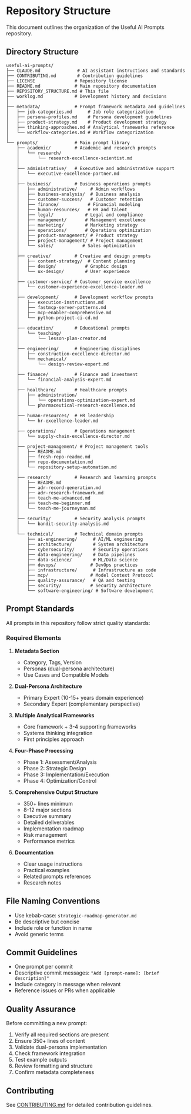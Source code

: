 # Repository Structure

This document outlines the organization of the Useful AI Prompts repository.

## Directory Structure

```
useful-ai-prompts/
├── CLAUDE.md              # AI assistant instructions and standards
├── CONTRIBUTING.md        # Contribution guidelines
├── LICENSE               # Repository license
├── README.md             # Main repository documentation
├── REPOSITORY_STRUCTURE.md # This file
├── worklog.md            # Development history and decisions
│
├── metadata/             # Prompt framework metadata and guidelines
│   ├── job-categories.md      # Job role categorization
│   ├── persona-profiles.md    # Persona development guidelines
│   ├── product-strategy.md    # Product development strategy
│   ├── thinking-approaches.md # Analytical frameworks reference
│   └── workflow-categories.md # Workflow categorization
│
└── prompts/              # Main prompt library
    ├── academic/         # Academic and research prompts
    │   └── research/
    │       └── research-excellence-scientist.md
    │
    ├── administrative/   # Executive and administrative support
    │   └── executive-excellence-partner.md
    │
    ├── business/         # Business operations prompts
    │   ├── administrative/     # Admin workflows
    │   ├── business-analysis/  # Business analysis
    │   ├── customer-success/   # Customer retention
    │   ├── finance/           # Financial modeling
    │   ├── human-resources/   # HR and talent
    │   ├── legal/            # Legal and compliance
    │   ├── management/       # Management excellence
    │   ├── marketing/        # Marketing strategy
    │   ├── operations/       # Operations optimization
    │   ├── product-management/ # Product strategy
    │   ├── project-management/ # Project management
    │   └── sales/           # Sales optimization
    │
    ├── creative/         # Creative and design prompts
    │   ├── content-strategy/  # Content planning
    │   ├── design/           # Graphic design
    │   └── ux-design/        # User experience
    │
    ├── customer-service/ # Customer service excellence
    │   └── customer-experience-excellence-leader.md
    │
    ├── development/      # Development workflow prompts
    │   ├── execution-instructions.md
    │   ├── fastmcp-server-patterns.md
    │   ├── mcp-enabler-comprehensive.md
    │   └── python-project-ci-cd.md
    │
    ├── education/        # Educational prompts
    │   └── teaching/
    │       └── lesson-plan-creator.md
    │
    ├── engineering/      # Engineering disciplines
    │   ├── construction-excellence-director.md
    │   └── mechanical/
    │       └── design-review-expert.md
    │
    ├── finance/          # Finance and investment
    │   └── financial-analysis-expert.md
    │
    ├── healthcare/       # Healthcare prompts
    │   ├── administration/
    │   │   └── operations-optimization-expert.md
    │   └── pharmaceutical-research-excellence.md
    │
    ├── human-resources/  # HR leadership
    │   └── hr-excellence-leader.md
    │
    ├── operations/       # Operations management
    │   └── supply-chain-excellence-director.md
    │
    ├── project-management/ # Project management tools
    │   ├── README.md
    │   ├── fresh-repo-readme.md
    │   ├── repo-documentation.md
    │   └── repository-setup-automation.md
    │
    ├── research/         # Research and learning prompts
    │   ├── README.md
    │   ├── adr-record-generation.md
    │   ├── adr-research-framework.md
    │   ├── teach-me-advanced.md
    │   ├── teach-me-beginner.md
    │   └── teach-me-journeyman.md
    │
    ├── security/         # Security analysis prompts
    │   └── bandit-security-analysis.md
    │
    └── technical/        # Technical domain prompts
        ├── ai-engineering/      # AI/ML engineering
        ├── architecture/        # System architecture
        ├── cybersecurity/       # Security operations
        ├── data-engineering/    # Data pipelines
        ├── data-science/        # ML/Data science
        ├── devops/             # DevOps practices
        ├── infrastructure/      # Infrastructure as code
        ├── mcp/                # Model Context Protocol
        ├── quality-assurance/   # QA and testing
        ├── security/           # Security architecture
        └── software-engineering/ # Software development
```

## Prompt Standards

All prompts in this repository follow strict quality standards:

### Required Elements

1. **Metadata Section**
   - Category, Tags, Version
   - Personas (dual-persona architecture)
   - Use Cases and Compatible Models

2. **Dual-Persona Architecture**
   - Primary Expert (10-15+ years domain experience)
   - Secondary Expert (complementary perspective)

3. **Multiple Analytical Frameworks**
   - Core framework + 3-4 supporting frameworks
   - Systems thinking integration
   - First principles approach

4. **Four-Phase Processing**
   - Phase 1: Assessment/Analysis
   - Phase 2: Strategic Design
   - Phase 3: Implementation/Execution
   - Phase 4: Optimization/Control

5. **Comprehensive Output Structure**
   - 350+ lines minimum
   - 8-12 major sections
   - Executive summary
   - Detailed deliverables
   - Implementation roadmap
   - Risk management
   - Performance metrics

6. **Documentation**
   - Clear usage instructions
   - Practical examples
   - Related prompts references
   - Research notes

## File Naming Conventions

- Use kebab-case: `strategic-roadmap-generator.md`
- Be descriptive but concise
- Include role or function in name
- Avoid generic terms

## Commit Guidelines

- One prompt per commit
- Descriptive commit messages: `"Add [prompt-name]: [brief description]"`
- Include category in message when relevant
- Reference issues or PRs when applicable

## Quality Assurance

Before committing a new prompt:

1. Verify all required sections are present
2. Ensure 350+ lines of content
3. Validate dual-persona implementation
4. Check framework integration
5. Test example outputs
6. Review formatting and structure
7. Confirm metadata completeness

## Contributing

See [CONTRIBUTING.md](CONTRIBUTING.md) for detailed contribution guidelines.